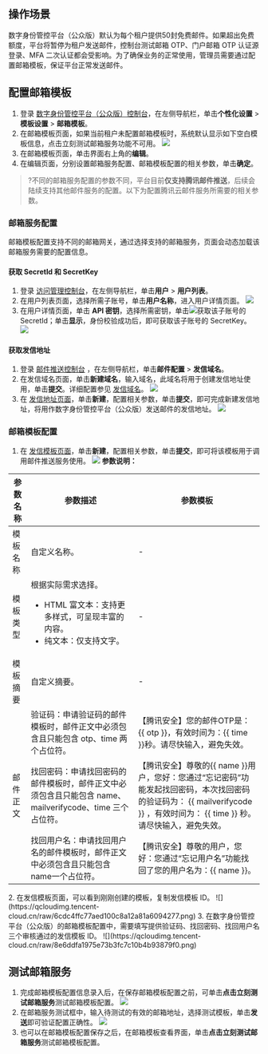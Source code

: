 ## 操作场景
数字身份管控平台（公众版）默认为每个租户提供50封免费邮件。如果超出免费额度，平台将暂停为租户发送邮件，控制台测试邮箱 OTP、门户邮箱 OTP 认证源登录、MFA 二次认证都会受影响。为了确保业务的正常使用，管理员需要通过配置邮箱模板，保证平台正常发送邮件。

## 配置邮箱模板
1. 登录 [数字身份管控平台（公众版）控制台](https://console.cloud.tencent.com/ciam)，在左侧导航栏，单击**个性化设置** > **模板设置** > **邮箱模板**。
2. 在邮箱模板页面，如果当前租户未配置邮箱模板时，系统默认显示如下空白模板信息，点击立刻测试邮箱服务功能不可用。
![](https://qcloudimg.tencent-cloud.cn/raw/0a384a4d1ec0f7dab7f21fd0280d6809.png)
3. 在邮箱模板页面，单击界面右上角的**编辑**。
4. 在编辑页面，分别设置邮箱服务配置、邮箱模板配置的相关参数，单击**确定**。
>?不同的邮箱服务配置的参数不同，平台目前**仅支持腾讯邮件推送**，后续会陆续支持其他邮件服务的配置。以下为配置腾讯云邮件服务所需要的相关参数。
>

### 邮箱服务配置
邮箱模板配置支持不同的邮箱网关，通过选择支持的邮箱服务，页面会动态加载该邮箱服务需要的配置信息。

#### 获取 SecretId 和 SecretKey
1. 登录 [访问管理控制台](https://console.cloud.tencent.com/cam/overview)，在左侧导航栏，单击**用户** > **用户列表**。
2. 在用户列表页面，选择所需子账号，单击**用户名称**，进入用户详情页面。
	![](https://qcloudimg.tencent-cloud.cn/raw/791d22315769fb873dc9b8afdac1b522.png)
3. 在用户详情页面，单击 **API 密钥**，选择所需密钥，单击![](https://qcloudimg.tencent-cloud.cn/raw/0aa6ed67999bf503415c391177264941.png)获取该子账号的 SecretId；单击**显示**，身份校验成功后，即可获取该子账号的 SecretKey。
    ![](https://qcloudimg.tencent-cloud.cn/raw/2b45843dfc5a3785843827952accfb8d.png)

#### 获取发信地址
1. 登录 [邮件推送控制台](https://console.cloud.tencent.com/ses) ，在左侧导航栏，单击**邮件配置** > **发信域名**。
2. 在发信域名页面，单击**新建域名**，输入域名，此域名将用于创建发信地址使用，单击**提交**。详细配置参见 [发信域名](https://cloud.tencent.com/document/product/1288/55191)。
![](https://qcloudimg.tencent-cloud.cn/raw/293750eca3c3fb1e0d3d08b3a52304ae.png)
3. 在 [发信地址页面](https://console.cloud.tencent.com/ses/address)，单击**新建**，配置相关参数，单击**提交**，即可完成新建发信地址，将用作数字身份管控平台（公众版）发送邮件的发信地址。
![](https://qcloudimg.tencent-cloud.cn/raw/dac57c4477eb67d7f6a216c88cf88da9.png)

### 邮箱模板配置
1. 在 [发信模板页面](https://console.cloud.tencent.com/ses/template)，单击**新建**，配置相关参数，单击**提交**，即可将该模板用于调用邮件推送服务使用。
![](https://qcloudimg.tencent-cloud.cn/raw/52f8eed05915aa1ebf204f9573be8075.png)
**参数说明：**
<table>
<thead>
<tr>
<th>参数名称</th>
<th>参数描述</th>
<th>参数模板</th>
</tr>
</thead>
<tbody><tr>
<td>模板名称</td>
<td>自定义名称。</td>
<td>-</td>
</tr>
<tr>
<td>模板类型</td>
<td>根据实际需求选择。<ul><li> HTML 富文本：支持更多样式，可呈现丰富的内容。</li><li>纯文本：仅支持文字。</ul></li></td>
<td>-</td>
</tr>
<tr>
<td>模板摘要</td>
<td>自定义摘要。</td>
<td>-</td>
</tr>
<tr>
<td  rowspan=3 >邮件正文</td>
<td>验证码：申请验证码的邮件模板时，邮件正文中必须包含且只能包含 otp、time 两个占位符。</td>
<td>【腾讯安全】您的邮件OTP是：{{ otp }}，有效时间为：{{ time }}秒。请尽快输入，避免失效。</td>
</tr>
<tr>
<td>找回密码：申请找回密码的邮件模板时，邮件正文中必须包含且只能包含 name、mailverifycode、time 三个占位符。</td>
<td>【腾讯安全】尊敬的{{ name }}用户，您好：您通过“忘记密码”功能发起找回密码，本次找回密码的验证码为： {{ mailverifycode }} ，有效时间为： {{ time }} 秒。请尽快输入，避免失效。</td>
</tr>
<tr>
<td>找回用户名：申请找回用户名的邮件模板时，邮件正文中必须包含且只能包含name一个占位符。</td>
<td>【腾讯安全】尊敬的用户，您好：您通过“忘记用户名”功能找回了您的用户名为：{{ name }}。</td>
</tr>
</tbody></table> 
2. 在发信模板页面，可以看到刚刚创建的模板，复制发信模板 ID。
![](https://qcloudimg.tencent-cloud.cn/raw/6cdc4ffc77aed100c8a12a81a6094277.png)
3. 在数字身份管控平台（公众版）的邮箱模板配置中，需要填写提供验证码、找回密码、找回用户名三个审核通过的发信模板 ID。
![](https://qcloudimg.tencent-cloud.cn/raw/8e6ddfa1975e73b3fc7c10b4b93879f0.png)


## 测试邮箱服务
1. 完成邮箱模板配置信息录入后，在保存邮箱模板配置之前，可单击**点击立刻测试邮箱服务**测试邮箱模板配置。
![](https://qcloudimg.tencent-cloud.cn/raw/6ab81a2130010d3786ac78bfa2e81fa8.png)
2. 在邮箱服务测试框中，输入待测试的有效的邮箱地址，选择测试模板，单击**发送**即可验证配置正确性。
![](https://qcloudimg.tencent-cloud.cn/raw/130393e05e0c5e8909e39bcd0d11fa4d.png)
3. 也可以在邮箱模板配置保存之后，在邮箱模板查看界面，单击**点击立刻测试邮箱服务**测试邮箱模板配置。

